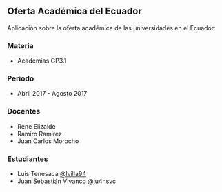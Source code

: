 ## Oferta Académica del Ecuador
Aplicación sobre la oferta académica de las universidades en el Ecuador:

### Materia
* Academias GP3.1

### Periodo
* Abril 2017 - Agosto 2017

### Docentes
* Rene Elizalde
* Ramiro Ramirez
* Juan Carlos Morocho

### Estudiantes
* Luis Tenesaca [@lvilla94](https://twitter.com/lvilla94)
* Juan Sebastián Vivanco [@ju4nsvc](https://twitter.com/ju4n5vc)


